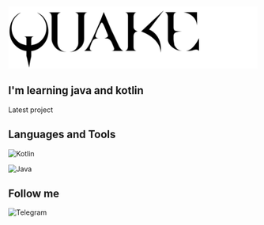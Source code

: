 ![Header](https://github.com/Tlenparty/tlenparty/blob/main/assets/quake-wide.png)

## I'm learning java and kotlin

Latest project

## Languages and Tools

![Kotlin](https://img.shields.io/badge/-Kotlin-090909?style=for-the-badge&logo=kotlin)

![Java](https://img.shields.io/badge/-Java-090909?style=for-the-badge&logo=java)

## Follow me
![Telegram](https://img.shields.io/badge/-Telegramm-090909?style=for-the-badge&logo=telegram)
